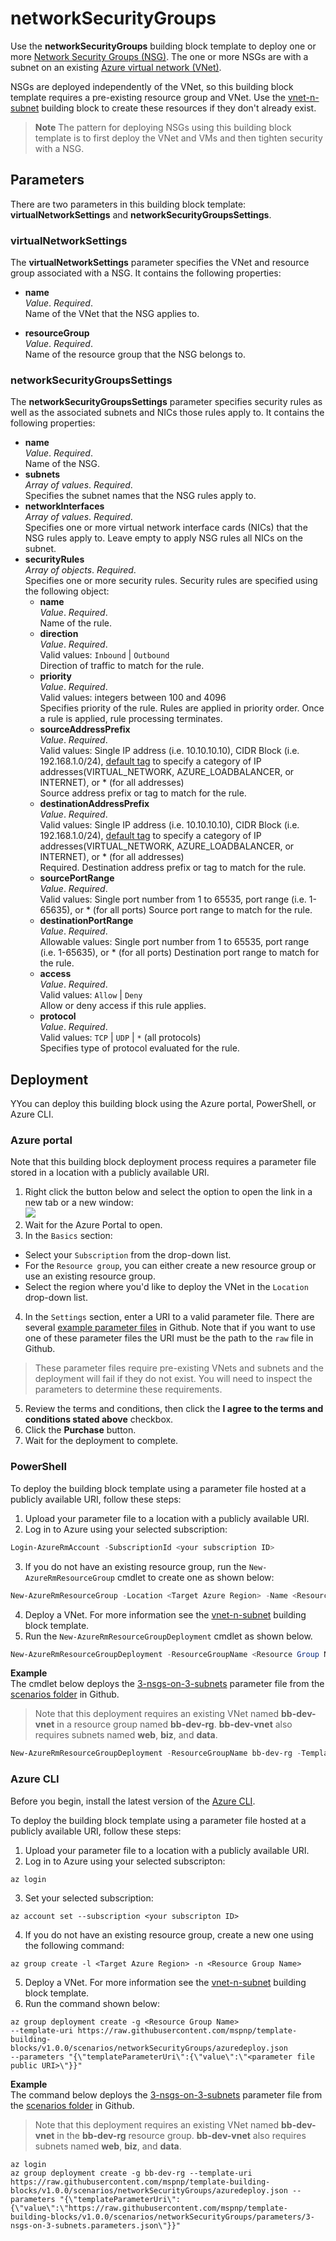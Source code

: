 # networkSecurityGroups

Use the **networkSecurityGroups** building block template to deploy one or more [Network Security Groups (NSG)][virtual-networks-nsg]. The one or more NSGs are with a subnet on an existing [Azure virtual network (VNet)](https://docs.microsoft.com/azure/virtual-network/virtual-networks-overview). 

NSGs are deployed independently of the VNet, so this building block template requires a pre-existing resource group and VNet. Use the [vnet-n-subnet](https://github.com/mspnp/template-building-blocks/tree/v1.0.0/scenarios/vnet-n-subnet) building block to create these resources if they don't already exist.

> **Note** The pattern for deploying NSGs using this building block template is to first deploy the VNet and VMs and then tighten security with a NSG.

## Parameters

There are two parameters in this building block template: **virtualNetworkSettings** and **networkSecurityGroupsSettings**. 

### virtualNetworkSettings

The **virtualNetworkSettings** parameter specifies the VNet and resource group associated with a NSG. It contains the following properties:

- **name**  
_Value_. _Required_.  
Name of the VNet that the NSG applies to.  

- **resourceGroup**  
_Value_. _Required_.  
Name of the resource group that the NSG belongs to.  

### networkSecurityGroupsSettings

The **networkSecurityGroupsSettings** parameter specifies security rules as well as the associated subnets and NICs those rules apply to. It contains the following properties:

- **name**  
_Value_. _Required_.  
Name of the NSG.  
- **subnets**  
_Array of values_. _Required_.  
Specifies the subnet names that the NSG rules apply to.  
- **networkInterfaces**  
_Array of values_. _Required_.  
Specifies one or more virtual network interface cards (NICs) that the NSG rules apply to. Leave empty to apply NSG rules all NICs on the subnet.  
- **securityRules**  
_Array of objects_. _Required_.  
Specifies one or more security rules.  Security rules are specified using the following object:  
  - **name**  
  _Value_. _Required_.  
  Name of the rule.  
  - **direction**  
  _Value_. _Required_.  
  Valid values: `Inbound` | `Outbound`  
  Direction of traffic to match for the rule.  
  - **priority**  
  _Value_. _Required_.  
  Valid values: integers between 100 and 4096  
  Specifies priority of the rule. Rules are applied in priority order. Once a rule is applied, rule processing terminates.  
  - **sourceAddressPrefix**  
  _Value_. _Required_.  
  Valid values: Single IP address (i.e. 10.10.10.10), CIDR Block (i.e. 192.168.1.0/24), [default tag][virtual-networks-nsg] to specify a category of IP addresses(VIRTUAL_NETWORK, AZURE_LOADBALANCER, or INTERNET), or * (for all addresses)  
  Source address prefix or tag to match for the rule.  
  - **destinationAddressPrefix**  
  _Value_. _Required_.  
  Valid values: Single IP address (i.e. 10.10.10.10), CIDR Block (i.e. 192.168.1.0/24), [default tag][virtual-networks-nsg] to specify a category of IP addresses(VIRTUAL_NETWORK, AZURE_LOADBALANCER, or INTERNET), or * (for all addresses)  
  Required. Destination address prefix or tag to match for the rule.  
  - **sourcePortRange**  
  _Value_. _Required_.  
  Valid values: Single port number from 1 to 65535, port range (i.e. 1-65635), or * (for all ports) 
  Source port range to match for the rule.  
  - **destinationPortRange**  
  _Value_. _Required_.  
  Allowable values: Single port number from 1 to 65535, port range (i.e. 1-65635), or * (for all ports) 
  Destination port range to match for the rule.  
  - **access**  
  _Value_. _Required_.  
  Valid values: `Allow` | `Deny`  
  Allow or deny access if this rule applies.  
  - **protocol**  
  _Value_. _Required_.  
  Valid values: `TCP` | `UDP` | `*` (all protocols)  
  Specifies type of protocol evaluated for the rule.  

## Deployment

YYou can deploy this building block using the Azure portal, PowerShell, or Azure CLI.

### Azure portal

Note that this building block deployment process requires a parameter file stored in a location with a publicly available URI.

1. Right click the button below and select the option to open the link in a new tab or a new window:<br><a href="https://portal.azure.com/#create/Microsoft.Template/uri/https%3A%2F%2Fraw.githubusercontent.com%2Fmspnp%2Ftemplate-building-blocks%2Fv1.0.0%2Fscenarios%2FnetworkSecurityGroups%2Fazuredeploy.json"><img src = "http://azuredeploy.net/deploybutton.png"/></a>
2. Wait for the Azure Portal to open.  
3. In the `Basics` section:
  - Select your `Subscription` from the drop-down list.
  - For the `Resource group`, you can either create a new resource group or use an existing resource group.
  - Select the region where you'd like to deploy the VNet in the `Location` drop-down list.  
4. In the `Settings` section, enter a URI to a valid parameter file. There are several [example parameter files](https://github.com/mspnp/template-building-blocks/tree/v1.0.0/scenarios/networkSecurityGroups/parameters) in Github. Note that if you want to use one of these parameter files the URI must be the path to the `raw` file in Github.
  > These parameter files require pre-existing VNets and subnets and the deployment will fail if they do not exist. You will need to inspect the parameters to determine these requirements.  
5. Review the terms and conditions, then click the **I agree to the terms and conditions stated above** checkbox.  
6. Click the **Purchase** button.  
7. Wait for the deployment to complete.

### PowerShell

To deploy the building block template using a parameter file hosted at a publicly available URI, follow these steps:

1. Upload your parameter file to a location with a publicly available URI.
2. Log in to Azure using your selected subscription:
  ```Powershell
  Login-AzureRmAccount -SubscriptionId <your subscription ID>
  ```
3. If you do not have an existing resource group, run the `New-AzureRmResourceGroup` cmdlet to create one as shown below:
  ```PowerShell
  New-AzureRmResourceGroup -Location <Target Azure Region> -Name <Resource Group Name> 
  ```
4. Deploy a VNet. For more information see the [vnet-n-subnet](https://github.com/mspnp/template-building-blocks/blob/v1.0.0/templates/buildingBlocks/vnet-n-subnet/README.md) building block template.  
5. Run the `New-AzureRmResourceGroupDeployment` cmdlet as shown below.  
  ```PowerShell
  New-AzureRmResourceGroupDeployment -ResourceGroupName <Resource Group Name> -TemplateUri https://raw.githubusercontent.com/mspnp/template-building-blocks/v1.0.0/scenarios/networkSecurityGroups/azuredeploy.json -templateParameterUriFromTemplate <URI of parameter file>
  ```

**Example**  
The cmdlet below deploys the [3-nsgs-on-3-subnets](https://raw.githubusercontent.com/mspnp/template-building-blocks/v1.0.0/scenarios/networkSecurityGroups/parameters/3-nsgs-on-3-subnets.parameters.json) parameter file from the [scenarios folder](https://github.com/mspnp/template-building-blocks/tree/v1.0.0/scenarios/networkSecurityGroups) in Github.

> Note that this deployment requires an existing VNet named **bb-dev-vnet** in a resource group named **bb-dev-rg**. **bb-dev-vnet** also requires subnets named **web**, **biz**, and **data**.

```PowerShell
New-AzureRmResourceGroupDeployment -ResourceGroupName bb-dev-rg -TemplateUri https://raw.githubusercontent.com/mspnp/template-building-blocks/v1.0.0/scenarios/networkSecurityGroups/azuredeploy.json -templateParameterUriFromTemplate https://raw.githubusercontent.com/mspnp/template-building-blocks/v1.0.0/scenarios/networkSecurityGroups/parameters/3-nsgs-on-3-subnets.parameters.json
```

### Azure CLI

Before you begin, install the latest version of the [Azure CLI](https://docs.microsoft.com/cli/azure/install-azure-cli).

To deploy the building block template using a parameter file hosted at a publicly available URI, follow these steps:

1. Upload your parameter file to a location with a publicly available URI.  
2. Log in to Azure using your selected subscripton:  
  ```AzureCLI
  az login
  ```
3. Set your selected subscription:
  ```AzureCLI
  az account set --subscription <your subscripton ID>
  ```
4. If you do not have an existing resource group, create a new one using the following command:
  ```AzureCLI
  az group create -l <Target Azure Region> -n <Resource Group Name> 
  ```
5. Deploy a VNet. For more information see the [vnet-n-subnet](https://github.com/mspnp/template-building-blocks/blob/v1.0.0/templates/buildingBlocks/vnet-n-subnet/README.md) building block template.  
6. Run the command shown below:
  ```AzureCLI
  az group deployment create -g <Resource Group Name>
  --template-uri https://raw.githubusercontent.com/mspnp/template-building-blocks/v1.0.0/scenarios/networkSecurityGroups/azuredeploy.json
  --parameters "{\"templateParameterUri\":{\"value\":\"<parameter file public URI>\"}}"
  ```

**Example**  
The command below deploys the [3-nsgs-on-3-subnets](https://raw.githubusercontent.com/mspnp/template-building-blocks/v1.0.0/scenarios/networkSecurityGroups/parameters/multiple-routes-on-subnets.parameters.json) parameter file from the [scenarios folder](https://github.com/mspnp/template-building-blocks/tree/v1.0.0/scenarios/networkSecurityGroups) in Github.

> Note that this deployment requires an existing VNet named **bb-dev-vnet** in the **bb-dev-rg** resource group. **bb-dev-vnet** also requires subnets named **web**, **biz**, and **data**.

```AzureCLI
az login
az group deployment create -g bb-dev-rg --template-uri https://raw.githubusercontent.com/mspnp/template-building-blocks/v1.0.0/scenarios/networkSecurityGroups/azuredeploy.json --parameters "{\"templateParameterUri\":{\"value\":\"https://raw.githubusercontent.com/mspnp/template-building-blocks/v1.0.0/scenarios/networkSecurityGroups/parameters/3-nsgs-on-3-subnets.parameters.json\"}}"
```

<!-- links -->
[virtual-networks-nsg]: https://docs.microsoft.com/azure/virtual-network/virtual-networks-nsg